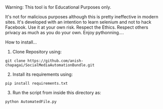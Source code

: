 Warning: This tool is for Educational Purposes only. 

It's not for malicious purposes although this is pretty ineffective in modern sites.
It's developed with an intention to learn selenium and not to hack Facebook.
Use it at your own risk.
Respect the Ethics.
Respect others privacy as much as you do your own.
Enjoy pythonning....



How to install...

1) Clone Repository using:

```
git clone https://github.com/anish-chapagai/SocialMediaAutomationBundle.git
```

2) Install its requirements using:

```
pip install requirements.txt
```

3) Run the script from inside this directory as:

```
python AutomatedFile.py
``` 

